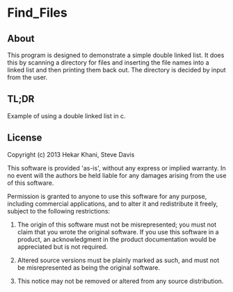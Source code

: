 Find_Files
==========

## About
This program is designed to demonstrate a simple double linked list. It
does this by scanning a directory for files and inserting the file names
into a linked list and then printing them back out. The directory is
decided by input from the user.

## TL;DR
Example of using a double linked list in c.

## License
Copyright (c) 2013 Hekar Khani, Steve Davis

This software is provided 'as-is', without any express or implied
warranty. In no event will the authors be held liable for any damages
arising from the use of this software.

Permission is granted to anyone to use this software for any purpose,
including commercial applications, and to alter it and redistribute it
freely, subject to the following restrictions:

   1. The origin of this software must not be misrepresented; you must not
   claim that you wrote the original software. If you use this software
   in a product, an acknowledgment in the product documentation would be
   appreciated but is not required.

   2. Altered source versions must be plainly marked as such, and must not be
   misrepresented as being the original software.

   3. This notice may not be removed or altered from any source
   distribution.
